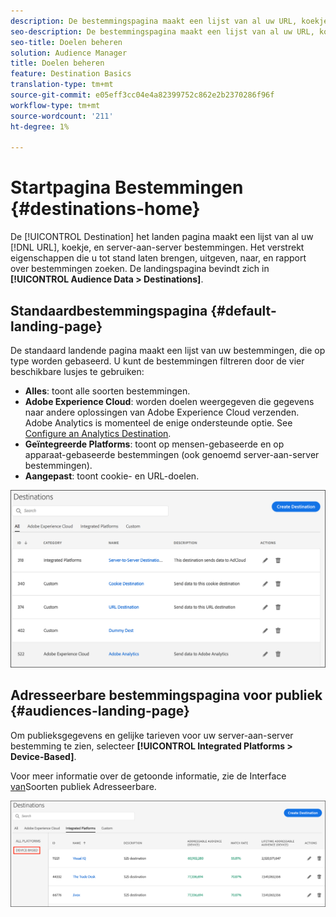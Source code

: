 ```yaml
---
description: De bestemmingspagina maakt een lijst van al uw URL, koekje, en server-aan-server bestemmingen. Het verstrekt eigenschappen die u tot stand laten brengen, uitgeven, naar, en rapport over bestemmingen zoeken. De landingspagina bevindt zich in Poortgegevens > Doelen.
seo-description: De bestemmingspagina maakt een lijst van al uw URL, koekje, en server-aan-server bestemmingen. Het verstrekt eigenschappen die u tot stand laten brengen, uitgeven, naar, en rapport over bestemmingen zoeken. De landingspagina bevindt zich in Poortgegevens > Doelen.
seo-title: Doelen beheren
solution: Audience Manager
title: Doelen beheren
feature: Destination Basics
translation-type: tm+mt
source-git-commit: e05eff3cc04e4a82399752c862e2b2370286f96f
workflow-type: tm+mt
source-wordcount: '211'
ht-degree: 1%

---
```




# Startpagina Bestemmingen {#destinations-home}

De [!UICONTROL Destination] het landen pagina maakt een lijst van al uw [!DNL URL], koekje, en server-aan-server bestemmingen. Het verstrekt eigenschappen die u tot stand laten brengen, uitgeven, naar, en rapport over bestemmingen zoeken. De landingspagina bevindt zich in **[!UICONTROL Audience Data > Destinations]**.

## Standaardbestemmingspagina {#default-landing-page}

<!-- destinations-home.xml -->

De standaard landende pagina maakt een lijst van uw bestemmingen, die op type worden gebaseerd. U kunt de bestemmingen filtreren door de vier beschikbare lusjes te gebruiken:

* **Alles**: toont alle soorten bestemmingen.
* **Adobe Experience Cloud**: worden doelen weergegeven die gegevens naar andere oplossingen van Adobe Experience Cloud verzenden. Adobe Analytics is momenteel de enige ondersteunde optie. See [Configure an Analytics Destination](/help/using/features/destinations/create-analytics-destination.md).
* **Geïntegreerde Platforms**: toont op mensen-gebaseerde en op apparaat-gebaseerde bestemmingen (ook genoemd server-aan-server bestemmingen).
* **Aangepast**: toont cookie- en URL-doelen.


![](assets/destinations-landing.png)

## Adresseerbare bestemmingspagina voor publiek {#audiences-landing-page}

Om publieksgegevens en gelijke tarieven voor uw server-aan-server bestemming te zien, selecteer **[!UICONTROL Integrated Platforms > Device-Based]**.

Voor meer informatie over de getoonde informatie, zie de Interface [van](/help/using/features/addressable-audiences.md#addressable-audience-interface)Soorten publiek Adresseerbare.

![](/help/using/features/assets/addressable-audiences-landing.png)
